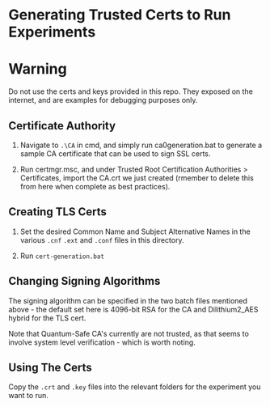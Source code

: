 # Generating Trusted Certs to Run Experiments

# Warning
Do not use the certs and keys provided in this repo. They exposed on the internet, and are examples for debugging purposes only.

## Certificate Authority

1. Navigate to `.\CA` in cmd, and simply run ca0generation.bat to generate a sample CA certificate that can be used to sign SSL certs.

2. Run certmgr.msc, and under Trusted Root Certification Authorities > Certificates, import the CA.crt we just created (rmember to delete this from here when complete as best practices).

## Creating TLS Certs

1. Set the desired Common Name and Subject Alternative Names in the various `.cnf` `.ext` and `.conf` files in this directory.

2. Run `cert-generation.bat`


## Changing Signing Algorithms

The signing algorithm can be specified in the two batch files mentioned above - the default set here is 4096-bit RSA for the CA and Dilithium2_AES hybrid for the TLS cert.

Note that Quantum-Safe CA's currently are not trusted, as that seems to involve system level verification - which is worth noting.


## Using The Certs

Copy the `.crt` and `.key` files into the relevant folders for the experiment you want to run.
